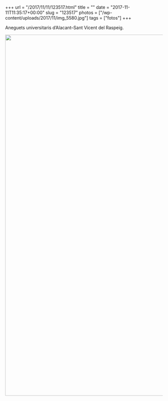+++
url = "/2017/11/11/123517.html"
title = ""
date = "2017-11-11T11:35:17+00:00"
slug = "123517"
photos = ["/wp-content/uploads/2017/11/img_5580.jpg"]
tags = ["fotos"]
+++

Aneguets universitaris d’Alacant–Sant Vicent del Raspeig.

<img src="/wp-content/uploads/2017/11/img_5580.jpg" height="1151" class="wp-image-583" width="2048">
